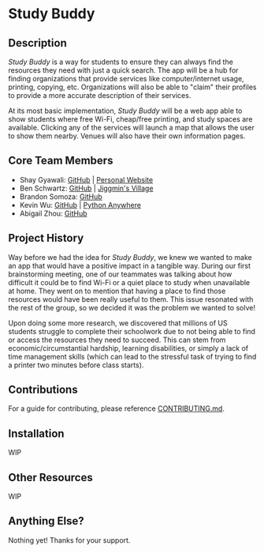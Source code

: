 # Study Buddy

## Description

*Study Buddy* is a way for students to ensure they can always find the resources they need with just a quick search. The app will be a hub for finding organizations that provide services like computer/internet usage, printing, copying, etc. Organizations will also be able to "claim" their profiles to provide a more accurate description of their services.

At its most basic implementation, *Study Buddy* will be a web app able to show students where free Wi-Fi, cheap/free printing, and study spaces are available. Clicking any of the services will launch a map that allows the user to show them nearby. Venues will also have their own information pages.

## Core Team Members

- Shay Gyawali: [GitHub](https://github.com/shaygyawali) | [Personal Website](http://shaygyawali.me)
- Ben Schwartz: [GitHub](https://github.com/bls1999) | [Jiggmin's Village](https://jiggmin2.com/)
- Brandon Somoza: [GitHub](https://github.com/BrandonSomoza)
- Kevin Wu: [GitHub](https://github.com/kevin1289) | [Python Anywhere](https://kevinwu.pythonanywhere.com/)
- Abigail Zhou: [GitHub](https://github.com/abigailzhou03)

## Project History

Way before we had the idea for *Study Buddy*, we knew we wanted to make an app that would have a positive impact in a tangible way. During our first brainstorming meeting, one of our teammates was talking about how difficult it could be to find Wi-Fi or a quiet place to study when unavailable at home. They went on to mention that having a place to find those resources would have been really useful to them. This issue resonated with the rest of the group, so we decided it was the problem we wanted to solve!

Upon doing some more research, we discovered that millions of US students struggle to complete their schoolwork due to not being able to find or access the resources they need to succeed. This can stem from economic/circumstantial hardship, learning disabilities, or simply a lack of time management skills (which can lead to the stressful task of trying to find a printer two minutes before class starts).

## Contributions

For a guide for contributing, please reference [CONTRIBUTING.md](https://github.com/agiledev-students-fall2022/final-project-team-study-buddy/blob/master/CONTRIBUTING.md).

## Installation

WIP

## Other Resources

WIP

## Anything Else?

Nothing yet! Thanks for your support.